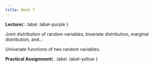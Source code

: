 ```yaml
---
title: Week 7
---
```


 **Lecture**{: .label .label-purple }

Joint distribution of random variables, bivariate distribution, marginal distribution, and...

Univariate functions of two random variables.

  **Practical Assignment**{: .label .label-yellow }
  <!-- [PDF](../assets/lectures/Q1.pdf) -->
